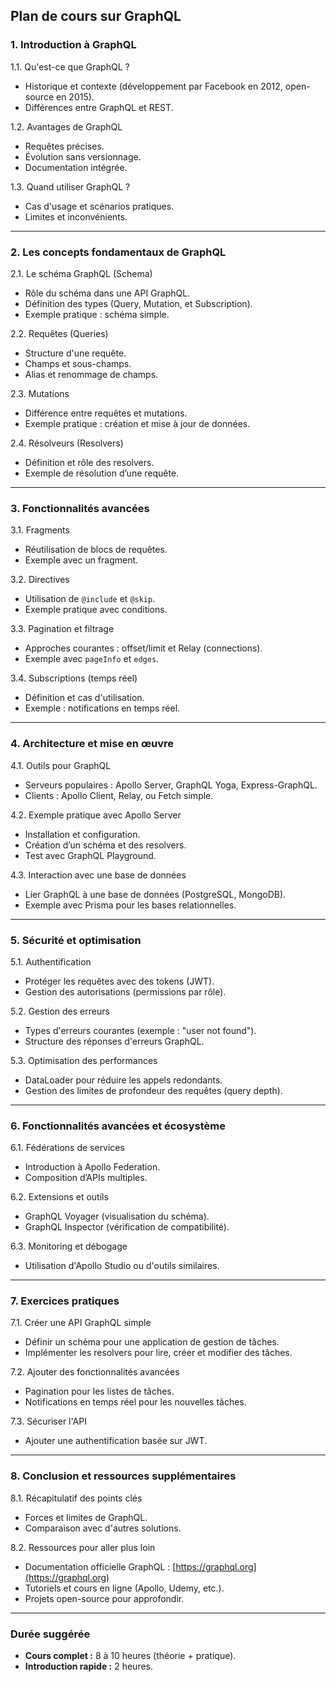 

## **Plan de cours sur GraphQL**

### **1. Introduction à GraphQL**

1.1. Qu'est-ce que GraphQL ?

- Historique et contexte (développement par Facebook en 2012, open-source en 2015).
- Différences entre GraphQL et REST.

1.2. Avantages de GraphQL

- Requêtes précises.
- Évolution sans versionnage.
- Documentation intégrée.

1.3. Quand utiliser GraphQL ?

- Cas d'usage et scénarios pratiques.
- Limites et inconvénients.

---

### **2. Les concepts fondamentaux de GraphQL**

2.1. Le schéma GraphQL (Schema)

- Rôle du schéma dans une API GraphQL.
- Définition des types (Query, Mutation, et Subscription).
- Exemple pratique : schéma simple.

2.2. Requêtes (Queries)

- Structure d'une requête.
- Champs et sous-champs.
- Alias et renommage de champs.

2.3. Mutations

- Différence entre requêtes et mutations.
- Exemple pratique : création et mise à jour de données.

2.4. Résolveurs (Resolvers)

- Définition et rôle des resolvers.
- Exemple de résolution d’une requête.

---

### **3. Fonctionnalités avancées**

3.1. Fragments

- Réutilisation de blocs de requêtes.
- Exemple avec un fragment.

3.2. Directives

- Utilisation de `@include` et `@skip`.
- Exemple pratique avec conditions.

3.3. Pagination et filtrage

- Approches courantes : offset/limit et Relay (connections).
- Exemple avec `pageInfo` et `edges`.

3.4. Subscriptions (temps réel)

- Définition et cas d'utilisation.
- Exemple : notifications en temps réel.

---

### **4. Architecture et mise en œuvre**

4.1. Outils pour GraphQL

- Serveurs populaires : Apollo Server, GraphQL Yoga, Express-GraphQL.
- Clients : Apollo Client, Relay, ou Fetch simple.

4.2. Exemple pratique avec Apollo Server

- Installation et configuration.
- Création d’un schéma et des resolvers.
- Test avec GraphQL Playground.

4.3. Interaction avec une base de données

- Lier GraphQL à une base de données (PostgreSQL, MongoDB).
- Exemple avec Prisma pour les bases relationnelles.

---

### **5. Sécurité et optimisation**

5.1. Authentification

- Protéger les requêtes avec des tokens (JWT).
- Gestion des autorisations (permissions par rôle).

5.2. Gestion des erreurs

- Types d'erreurs courantes (exemple : "user not found").
- Structure des réponses d'erreurs GraphQL.

5.3. Optimisation des performances

- DataLoader pour réduire les appels redondants.
- Gestion des limites de profondeur des requêtes (query depth).

---

### **6. Fonctionnalités avancées et écosystème**

6.1. Fédérations de services

- Introduction à Apollo Federation.
- Composition d’APIs multiples.

6.2. Extensions et outils

- GraphQL Voyager (visualisation du schéma).
- GraphQL Inspector (vérification de compatibilité).

6.3. Monitoring et débogage

- Utilisation d'Apollo Studio ou d'outils similaires.

---

### **7. Exercices pratiques**

7.1. Créer une API GraphQL simple

- Définir un schéma pour une application de gestion de tâches.
- Implémenter les resolvers pour lire, créer et modifier des tâches.

7.2. Ajouter des fonctionnalités avancées

- Pagination pour les listes de tâches.
- Notifications en temps réel pour les nouvelles tâches.

7.3. Sécuriser l'API

- Ajouter une authentification basée sur JWT.

---

### **8. Conclusion et ressources supplémentaires**

8.1. Récapitulatif des points clés

- Forces et limites de GraphQL.
- Comparaison avec d'autres solutions.

8.2. Ressources pour aller plus loin

- Documentation officielle GraphQL : [https://graphql.org](https://graphql.org)
- Tutoriels et cours en ligne (Apollo, Udemy, etc.).
- Projets open-source pour approfondir.

---

### **Durée suggérée**

- **Cours complet :** 8 à 10 heures (théorie + pratique).
- **Introduction rapide :** 2 heures.

